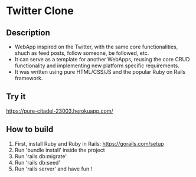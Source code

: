 # Twitter Clone

## Description
* WebApp inspired on the Twitter, with the same core functionalities, shuch as feed posts, follow someone, be followed, etc.  
* It can serve as a template for another WebApps, reusing the core CRUD functionality and implementing new platform specific requirements.  
* It was written using pure HTML/CSS/JS and the popular Ruby on Rails framework.

## Try it
https://pure-citadel-23003.herokuapp.com/

## How to build
1) First, install Ruby and Ruby in Rails: https://gorails.com/setup  
2) Run 'bundle install' inside the project  
3) Run 'rails db:migrate'  
4) Run 'rails db:seed'  
5) Run 'rails server' and have fun !
